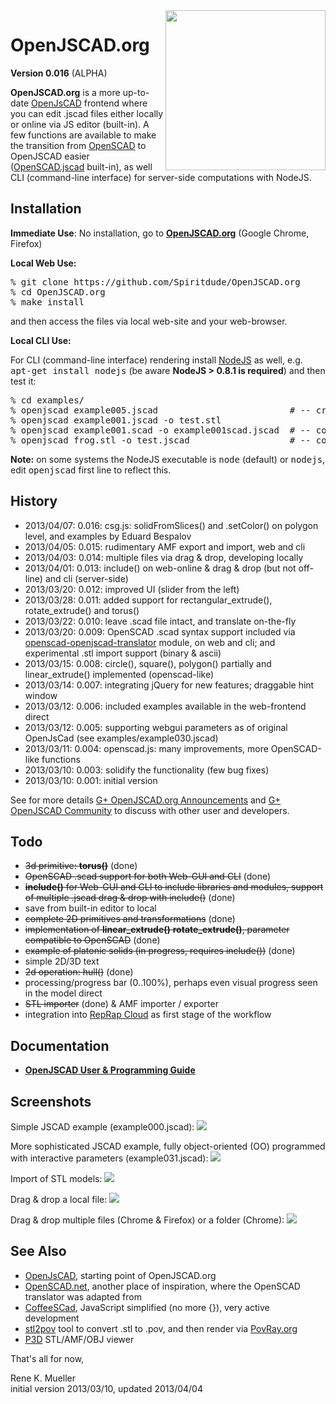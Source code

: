 <img src="doc/logo.png" width=256 align=right>
<h1>OpenJSCAD.org</h1>

<b>Version 0.016</b> (ALPHA)

<b>OpenJSCAD.org</b> is a more up-to-date <a href="http://joostn.github.com/OpenJsCad/">OpenJsCAD</a> frontend where you can edit .jscad files either locally or online via JS editor (built-in).
A few functions are available to make the transition from <a href="http://openscad.org/">OpenSCAD</a> to OpenJSCAD easier (<a href="https://github.com/Spiritdude/OpenSCAD.jscad">OpenSCAD.jscad</a> built-in),
as well CLI (command-line interface) for server-side computations with NodeJS.

<h2>Installation</h2>

<b>Immediate Use</b>: No installation, go to <b><a href="http://openjscad.org">OpenJSCAD.org</a></b> (Google Chrome, Firefox)

<b>Local Web Use:</b>
<pre>
% git clone https://github.com/Spiritdude/OpenJSCAD.org
% cd OpenJSCAD.org
% make install
</pre>

and then access the files via local web-site and your web-browser. 

<b>Local CLI Use:</b>

For CLI (command-line interface) rendering install <a href="http://nodejs.org/">NodeJS</a> as well, e.g. <tt>apt-get install nodejs</tt> (be aware <b>NodeJS &gt; 0.8.1 is required</b>) and then test it:
<pre>
% cd examples/
% openjscad example005.jscad                         # -- creates example005.stl as default
% openjscad example001.jscad -o test.stl
% openjscad example001.scad -o example001scad.jscad  # -- convert .scad into .jscad
% openjscad frog.stl -o test.jscad                   # -- convert .stl into .jscad
</pre>

<b>Note:</b> on some systems the NodeJS executable is <tt>node</tt> (default) or <tt>nodejs</tt>, edit <tt>openjscad</tt> first line to reflect this.

<h2>History</h2>
<ul>
<li>2013/04/07: 0.016: csg.js: solidFromSlices() and .setColor() on polygon level, and examples by Eduard Bespalov
<li>2013/04/05: 0.015: rudimentary AMF export and import, web and cli
<li>2013/04/03: 0.014: multiple files via drag & drop, developing locally
<li>2013/04/01: 0.013: include() on web-online & drag & drop (but not off-line) and cli (server-side)
<li>2013/03/20: 0.012: improved UI (slider from the left)
<li>2013/03/28: 0.011: added support for rectangular_extrude(), rotate_extrude() and torus()
<li>2013/03/22: 0.010: leave .scad file intact, and translate on-the-fly
<li>2013/03/20: 0.009: OpenSCAD .scad syntax support included via <a href="https://github.com/garyhodgson/openscad-openjscad-translator">openscad-openjscad-translator</a> module, on web and cli; and experimental .stl import support (binary & ascii)
<li>2013/03/15: 0.008: circle(), square(), polygon() partially and linear_extrude() implemented (openscad-like)
<li>2013/03/14: 0.007: integrating jQuery for new features; draggable hint window
<li>2013/03/12: 0.006: included examples available in the web-frontend direct
<li>2013/03/12: 0.005: supporting webgui parameters as of original OpenJsCad (see examples/example030.jscad)
<li>2013/03/11: 0.004: openscad.js: many improvements, more OpenSCAD-like functions
<li>2013/03/10: 0.003: solidify the functionality (few bug fixes)
<li>2013/03/10: 0.001: initial version
</ul>

See for more details <a href="https://plus.google.com/115007999023701819645">G+ OpenJSCAD.org Announcements</a> and
<a href="https://plus.google.com/communities/114958480887231067224">G+ OpenJSCAD Community</a> to discuss with other user and developers.

<h2>Todo</h2>
<ul>
<li> <del>3d primitive: <b>torus()</b></del> (done)
<li> <del>OpenSCAD .scad support for both Web-GUI and CLI</del> (done)
<li> <del><b>include()</b> for Web-GUI and CLI to include libraries and modules, support of multiple .jscad drag & drop with include()</del> (done) 
<li> save from built-in editor to local
<li> <del>complete 2D primitives and transformations</del> (done)
<li> <del>implementation of <b>linear_extrude()</b> <b>rotate_extrude()</b>, parameter compatible to OpenSCAD</del> (done)
<li> <del>example of platonic solids (in progress, requires include())</del> (done)
<li> simple 2D/3D text
<li> <del>2d operation: hull()</del> (done)
<li> processing/progress bar (0..100%), perhaps even visual progress seen in the model direct
<li> <del>STL importer</del> (done) & AMF importer / exporter
<li> integration into <a href="https://github.com/Spiritdude/RepRapCloud">RepRap Cloud</a> as first stage of the workflow
</ul>

<h2>Documentation</h2>
<ul>
<li><b><a href="https://github.com/Spiritdude/OpenJSCAD.org/wiki/User-Guide">OpenJSCAD User & Programming Guide</a></b>
</ul>

<h2>Screenshots</h2>

Simple JSCAD example (example000.jscad):
<img src="doc/sshot-01.png">

More sophisticated JSCAD example, fully object-oriented (OO) programmed with interactive parameters (example031.jscad):
<img src="doc/sshot-03-illu.png">

Import of STL models:
<img src="doc/sshot-04.png">

Drag & drop a local file:
<img src="doc/sshot-05-illu.png">

Drag & drop multiple files (Chrome & Firefox) or a folder (Chrome):
<img src="doc/sshot-06-illu.png">

<h2>See Also</h2>
<ul>
<li><a href="http://joostn.github.com/OpenJsCad/">OpenJsCAD</a>, starting point of OpenJSCAD.org
<li><a href="http://garyhodgson.github.com/openscad.net/">OpenSCAD.net</a>, another place of inspiration, where the OpenSCAD translator was adapted from
<li><a href="http://kaosat-dev.github.com/CoffeeSCad/">CoffeeSCad</a>, JavaScript simplified (no more {}), very active development
<li><a href="http://rsmith.home.xs4all.nl/software/py-stl-stl2pov.html">stl2pov</a> tool to convert .stl to .pov, and then render via <a href="http://povray.org">PovRay.org</a>
<li><a href="https://github.com/D1plo1d/p3d">P3D</a> STL/AMF/OBJ viewer
</ul>


That's all for now,

Rene K. Mueller<br>
initial version 2013/03/10, updated 2013/04/04

